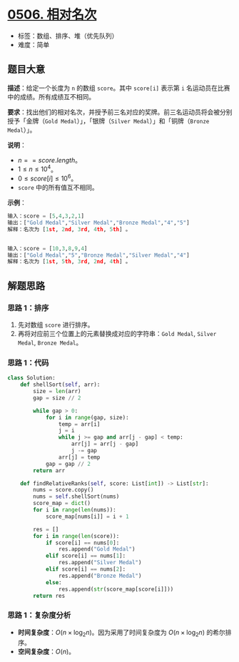 # [0506. 相对名次](https://leetcode.cn/problems/relative-ranks/)

- 标签：数组、排序、堆（优先队列）
- 难度：简单

## 题目大意

**描述**：给定一个长度为 `n` 的数组 `score`。其中 `score[i]` 表示第 `i` 名运动员在比赛中的成绩。所有成绩互不相同。

**要求**：找出他们的相对名次，并授予前三名对应的奖牌。前三名运动员将会被分别授予「金牌（`Gold Medal`）」，「银牌（`Silver Medal`）」和「铜牌（`Bronze Medal`）」。

**说明**：

- $n == score.length$。
- $1 \le n \le 10^4$。
- $0 \le score[i] \le 10^6$。
- `score` 中的所有值互不相同。

**示例**：

```Python
输入：score = [5,4,3,2,1]
输出：["Gold Medal","Silver Medal","Bronze Medal","4","5"]
解释：名次为 [1st, 2nd, 3rd, 4th, 5th] 。


输入：score = [10,3,8,9,4]
输出：["Gold Medal","5","Bronze Medal","Silver Medal","4"]
解释：名次为 [1st, 5th, 3rd, 2nd, 4th] 。
```

## 解题思路

### 思路 1：排序

1. 先对数组 `score` 进行排序。
2. 再将对应前三个位置上的元素替换成对应的字符串：`Gold Medal`, `Silver Medal`, `Bronze Medal`。

### 思路 1：代码

```Python
class Solution:
    def shellSort(self, arr):
        size = len(arr)
        gap = size // 2

        while gap > 0:
            for i in range(gap, size):
                temp = arr[i]
                j = i
                while j >= gap and arr[j - gap] < temp:
                    arr[j] = arr[j - gap]
                    j -= gap
                arr[j] = temp
            gap = gap // 2
        return arr

    def findRelativeRanks(self, score: List[int]) -> List[str]:
        nums = score.copy()
        nums = self.shellSort(nums)
        score_map = dict()
        for i in range(len(nums)):
            score_map[nums[i]] = i + 1

        res = []
        for i in range(len(score)):
            if score[i] == nums[0]:
                res.append("Gold Medal")
            elif score[i] == nums[1]:
                res.append("Silver Medal")
            elif score[i] == nums[2]:
                res.append("Bronze Medal")
            else:
                res.append(str(score_map[score[i]]))
        return res
```

### 思路 1：复杂度分析

- **时间复杂度**：$O(n \times \log_2n)$。因为采用了时间复杂度为 $O(n \times \log_2n)$ 的希尔排序。
- **空间复杂度**：$O(n)$。
